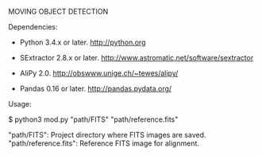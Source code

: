MOVING OBJECT DETECTION

Dependencies:

* Python 3.4.x or later.
  http://python.org

* SExtractor 2.8.x or later.
  http://www.astromatic.net/software/sextractor

* AliPy 2.0.
  http://obswww.unige.ch/~tewes/alipy/

* Pandas 0.16 or later.
  http://pandas.pydata.org/

Usage:

$ python3 mod.py "path/FITS" "path/reference.fits"

"path/FITS": Project directory where FITS images are saved.
"path/reference.fits": Reference FITS image for alignment.